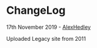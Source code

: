 # ChangeLog

17th November 2019 - [AlexHedley](https://github.com/AlexHedley)

Uploaded Legacy site from 2011
